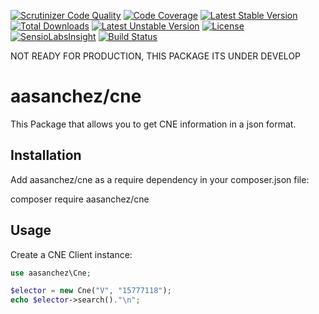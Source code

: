 
[![Scrutinizer Code Quality](https://scrutinizer-ci.com/g/aasanchez/cne/badges/quality-score.png?b=master)](https://scrutinizer-ci.com/g/aasanchez/cne/?branch=master)
[![Code Coverage](https://scrutinizer-ci.com/g/aasanchez/cne/badges/coverage.png?b=master)](https://scrutinizer-ci.com/g/aasanchez/cne/?branch=master)
[![Latest Stable Version](https://poser.pugx.org/aasanchez/cne/v/stable)](https://packagist.org/packages/aasanchez/cne)
[![Total Downloads](https://poser.pugx.org/aasanchez/cne/downloads)](https://packagist.org/packages/aasanchez/cne)
[![Latest Unstable Version](https://poser.pugx.org/aasanchez/cne/v/unstable)](https://packagist.org/packages/aasanchez/cne)
[![License](https://poser.pugx.org/aasanchez/cne/license)](https://packagist.org/packages/aasanchez/cne)
[![SensioLabsInsight](https://insight.sensiolabs.com/projects/b090a912-009b-4b51-a9c0-0095dbdd38da/mini.png)](https://insight.sensiolabs.com/projects/b090a912-009b-4b51-a9c0-0095dbdd38da)
[![Build Status](https://travis-ci.org/aasanchez/cne.svg?branch=master)](https://travis-ci.org/aasanchez/cne)

NOT READY FOR PRODUCTION, THIS PACKAGE ITS UNDER DEVELOP

# aasanchez/cne

This Package that allows you to get CNE information in a json format.

## Installation

Add aasanchez/cne as a require dependency in your composer.json file:

composer require aasanchez/cne

## Usage

Create a CNE Client instance:
```php
use aasanchez\Cne;

$elector = new Cne("V", "15777118");
echo $elector->search()."\n";
```